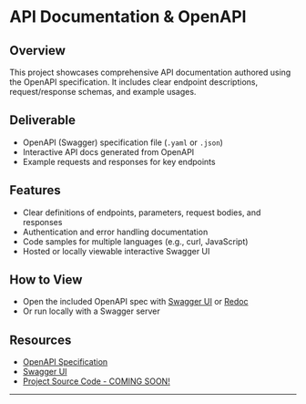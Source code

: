 # API Documentation & OpenAPI

## Overview  
This project showcases comprehensive API documentation authored using the OpenAPI specification. It includes clear endpoint descriptions, request/response schemas, and example usages.

## Deliverable  
- OpenAPI (Swagger) specification file (`.yaml` or `.json`)  
- Interactive API docs generated from OpenAPI  
- Example requests and responses for key endpoints  

## Features  
- Clear definitions of endpoints, parameters, request bodies, and responses  
- Authentication and error handling documentation  
- Code samples for multiple languages (e.g., curl, JavaScript)  
- Hosted or locally viewable interactive Swagger UI  

## How to View  
- Open the included OpenAPI spec with [Swagger UI](https://swagger.io/tools/swagger-ui/) or [Redoc](https://github.com/Redocly/redoc)  
- Or run locally with a Swagger server  

## Resources  
- [OpenAPI Specification](https://swagger.io/specification/)  
- [Swagger UI](https://swagger.io/tools/swagger-ui/)  
- [Project Source Code - COMING SOON!](URL)

---
